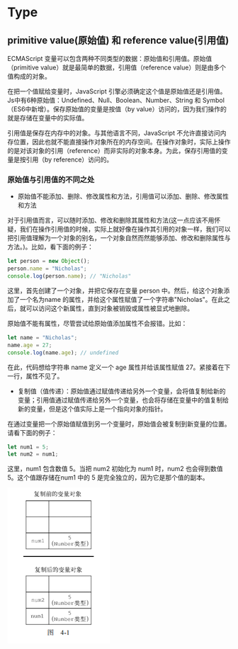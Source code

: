 # Type

## primitive value(原始值) 和 reference value(引用值)

ECMAScript 变量可以包含两种不同类型的数据：原始值和引用值。原始值（primitive value）就是最简单的数据，引用值（reference value）则是由多个值构成的对象。

在把一个值赋给变量时，JavaScript 引擎必须确定这个值是原始值还是引用值。Js中有6种原始值：Undefined、Null、Boolean、Number、String 和 Symbol（ES6中新增）。保存原始值的变量是按值（by value）访问的，因为我们操作的就是存储在变量中的实际值。

引用值是保存在内存中的对象。与其他语言不同，JavaScript 不允许直接访问内存位置，因此也就不能直接操作对象所在的内存空间。在操作对象时，实际上操作的是对该对象的引用（reference）而非实际的对象本身。为此，保存引用值的变量是按引用（by reference）访问的。

### 原始值与引用值的不同之处

* 原始值不能添加、删除、修改属性和方法，引用值可以添加、删除、修改属性和方法

对于引用值而言，可以随时添加、修改和删除其属性和方法(这一点应该不用怀疑，我们在操作引用值的时候，实际上就好像在操作其引用的对象一样，我们可以把引用值理解为一个对象的别名，一个对象自然而然能够添加、修改和删除属性与方法。)。比如，看下面的例子：

``` Javascript
let person = new Object(); 
person.name = "Nicholas"; 
console.log(person.name); // "Nicholas"
```

这里，首先创建了一个对象，并把它保存在变量 person 中。然后，给这个对象添加了一个名为name 的属性，并给这个属性赋值了一个字符串"Nicholas"。在此之后，就可以访问这个新属性，直到对象被销毁或属性被显式地删除。

原始值不能有属性，尽管尝试给原始值添加属性不会报错。比如：

``` Javascript
let name = "Nicholas"; 
name.age = 27; 
console.log(name.age); // undefined
```

在此，代码想给字符串 name 定义一个 age 属性并给该属性赋值 27。紧接着在下一行，属性不见了。

* 复制值（值传递）：原始值通过赋值传递给另外一个变量，会将值复制给新的变量；引用值通过赋值传递给另外一个变量，也会将存储在变量中的值复制给新的变量，但是这个值实际上是一个指向对象的指针。

在通过变量把一个原始值赋值到另一个变量时，原始值会被复制到新变量的位置。请看下面的例子：

``` Javascript
let num1 = 5; 
let num2 = num1;
```
这里，num1 包含数值 5。当把 num2 初始化为 num1 时，num2 也会得到数值 5。这个值跟存储在num1 中的 5 是完全独立的，因为它是那个值的副本。

![原始值复制](https://github.com/comefromezero/ReadECMA-262/blob/main/img/%E5%8E%9F%E5%A7%8B%E5%80%BC%E5%A4%8D%E5%88%B6.png)

 